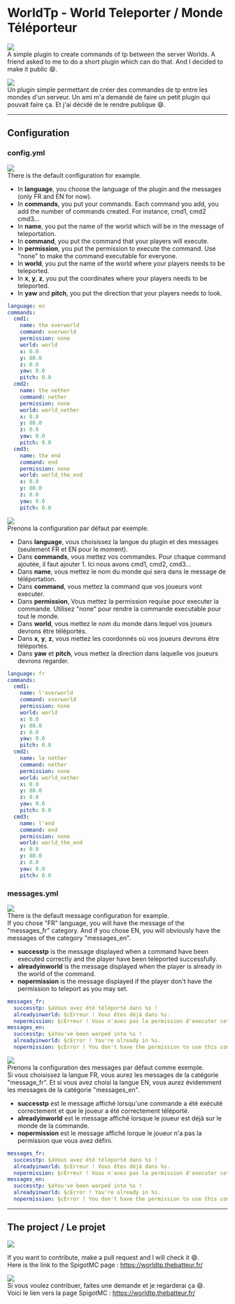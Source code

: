 # WorldTp - World Teleporter / Monde Téléporteur

![](https://cdn.discordapp.com/emojis/757360038770900993.png?v=1)  
A simple plugin to create commands of tp between the server Worlds. A friend asked to me to do a short plugin which can do that. And I decided to make it public :smile:.

![](https://cdn.discordapp.com/emojis/757359922416451675.png?v=1)  
Un plugin simple permettant de créer des commandes de tp entre les mondes d'un serveur. Un ami m'a demandé de faire un petit plugin qui pouvait faire ça. Et j'ai décidé de le rendre publique :smile:.

---------
## Configuration

### config.yml
![](https://cdn.discordapp.com/emojis/757360038770900993.png?v=1)  
There is the default configuration for example.
* In **language**, you choose the language of the plugin and the messages (only FR and EN for now).
* In **commands**, you put your commands. Each command you add, you add the number of commands created. For instance, cmd1, cmd2 cmd3...
* In **name**, you put the name of the world which will be in the message of teleportation.
* In **command**, you put the command that your players will execute.
* In **permission**, you put the permission to execute the command. Use "none" to make the command executable for everyone.
* In **world**, you put the name of the world where your players needs to be teleported.
* In **x**, **y**, **z**, you put the coordinates where your players needs to be teleported.
* In **yaw** and **pitch**, you put the direction that your players needs to look.
```yml
language: en
commands:
  cmd1:
    name: the overworld
    command: overworld
    permission: none
    world: world
    x: 0.0
    y: 80.0
    z: 0.0
    yaw: 0.0
    pitch: 0.0
  cmd2:
    name: the nether
    command: nether
    permission: none
    world: world_nether
    x: 0.0
    y: 80.0
    z: 0.0
    yaw: 0.0
    pitch: 0.0
  cmd3:
    name: the end
    command: end
    permission: none
    world: world_the_end
    x: 0.0
    y: 80.0
    z: 0.0
    yaw: 0.0
    pitch: 0.0
   ```

![](https://cdn.discordapp.com/emojis/757359922416451675.png?v=1)  
Prenons la configuration par défaut par exemple.
* Dans **language**, vous choisissez la langue du plugin et des messages (seulement FR et EN pour le moment).
* Dans **commands**, vous mettez vos commandes. Pour chaque command ajoutée, il faut ajouter 1. Ici nous avons cmd1, cmd2, cmd3...
* Dans **name**, vous mettez le nom du monde qui sera dans le message de téléportation.
* Dans **command**, vous mettez la command que vos joueurs vont executer.
* Dans **permission**, Vous mettez la permission requise pour executer la commande. Utilisez "none" pour rendre la commande executable pour tout le monde.
* Dans **world**, vous mettez le nom du monde dans lequel vos joueurs devrons être téléportés.
* Dans **x**, **y**, **z**, vous mettez les coordonnés où vos joueurs devrons être téléportés.
* Dans **yaw** et **pitch**, vous mettez la direction dans laquelle vos joueurs devrons regarder.
```yml
language: fr
commands:
  cmd1:
    name: l'overworld
    command: overworld
    permission: none
    world: world
    x: 0.0
    y: 80.0
    z: 0.0
    yaw: 0.0
    pitch: 0.0
  cmd2:
    name: le nether
    command: nether
    permission: none
    world: world_nether
    x: 0.0
    y: 80.0
    z: 0.0
    yaw: 0.0
    pitch: 0.0
  cmd3:
    name: l'end
    command: end
    permission: none
    world: world_the_end
    x: 0.0
    y: 80.0
    z: 0.0
    yaw: 0.0
    pitch: 0.0
   ```

### messages.yml
![](https://cdn.discordapp.com/emojis/757360038770900993.png?v=1)  
There is the default message configuration for example.  
If you chose "FR" language, you will have the message of the "messages_fr" category. And if you chose EN, you will obviously have the messages of the category "messages_en".
* **successtp** is the message displayed when a command have been executed correctly and the player have been teleported successfully.
* **alreadyinworld** is the message displayed when the player is already in the world of the command.
* **nopermission** is the message displayed if the player don't have the permission to teleport as you may set.
```yml
messages_fr:
  successtp: §aVous avez été téléporté dans %s !
  alreadyinworld: §cErreur ! Vous êtes déjà dans %s.
  nopermission: §cErreur ! Vous n'avez pas la permission d'executer cette commande.
messages_en:
  successtp: §aYou've been warped into %s !
  alreadyinworld: §cError ! You're already in %s.
  nopermission: §cError ! You don't have the permission to use this command.
```

![](https://cdn.discordapp.com/emojis/757359922416451675.png?v=1)  
Prenons la configuration des messages par défaut comme exemple.  
Si vous choisissez la langue FR, vous aurez les messages de la catégorie "message_fr". Et si vous avez choisi la langue EN, vous aurez évidemment les messages de la catégorie "messages_en".
* **successtp** est le message affiché lorsqu'une commande a été exécuté correctement et que le joueur a été correctement téléporté.
* **alreadyinworld** est le message affiché lorsque le joueur est déjà sur le monde de la commande.
* **nopermission** est le message affiché lorque le joueur n'a pas la permission que vous avez défini.
```yml
messages_fr:
  successtp: §aVous avez été téléporté dans %s !
  alreadyinworld: §cErreur ! Vous êtes déjà dans %s.
  nopermission: §cErreur ! Vous n'avez pas la permission d'executer cette commande.
messages_en:
  successtp: §aYou've been warped into %s !
  alreadyinworld: §cError ! You're already in %s.
  nopermission: §cError ! You don't have the permission to use this command.
```
---------
## The project / Le projet

![](https://cdn.discordapp.com/emojis/757360038770900993.png?v=1)

If you want to contribute, make a pull request and I will check it :smile:.  
Here is the link to the SpigotMC page : https://worldtp.thebatteur.fr/  

![](https://cdn.discordapp.com/emojis/757359922416451675.png?v=1)  
Si vous voulez contribuer, faites une demande et je regarderai ça :smile:.  
Voici le lien vers la page SpigotMC : https://worldtp.thebatteur.fr/

